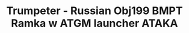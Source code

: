 ---
layout: product
title: "Trumpeter - Russian Obj199 BMPT Ramka w ATGM launcher ATAKA"
price: "6300" 
desc: "N/A"
img_path: "/assets/img/TRU09565.jpg"
brand: "N/A"
available: false
special_offer: false
new: false
soon: false
cat: "010000"
subcat: "013400"
subsubcat: "0N/A"
sifra: "TRU09565"
---